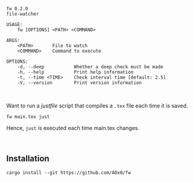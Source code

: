 
	fw 0.2.0
	file-watcher

	USAGE:
	    fw [OPTIONS] <PATH> <COMMAND>

	ARGS:
	    <PATH>       File to watch
	    <COMMAND>    Command to execute

	OPTIONS:
	    -d, --deep           Whether a deep check must be made
	    -h, --help           Print help information
	    -t, --time <TIME>    Check interval time [default: 2.5]
	    -V, --version        Print version information


</br>

Want to run a *justfile* script that compiles a `.tex` file each time it is saved.

	fw main.tex just

Hence, `just` is executed each time main.tex changes.

</br>

## Installation

	cargo install --git https://github.com/AOx0/fw

